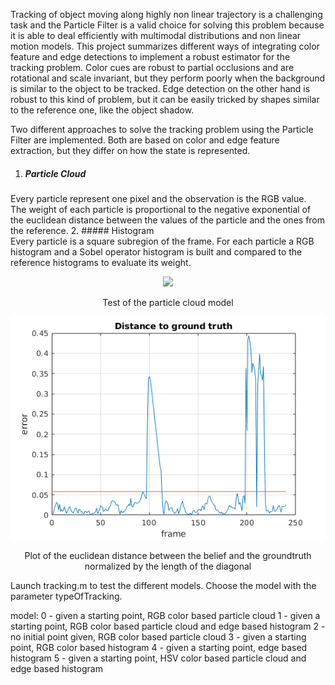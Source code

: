 Tracking of object moving along highly non linear trajectory is a challenging task and the Particle Filter is a valid choice for solving this problem because it is able to deal efficiently with multimodal distributions and non linear motion models.
This project summarizes different ways of integrating color feature and edge detections to implement a robust estimator for the tracking problem. Color cues are robust to partial occlusions and are rotational and scale invariant, but they perform poorly when the background is similar to the object to be tracked. Edge detection on the other hand is robust to this kind of problem, but it can be easily tricked by shapes similar to the reference one, like the object shadow.

Two different approaches to solve the tracking problem using the Particle Filter are implemented. Both are based on color and edge feature extraction, but they differ on how the state is represented.
1. ##### Particle Cloud  
Every particle represent one pixel and the observation is the RGB value.  
The weight of each particle is proportional to the negative exponential of the euclidean distance between the values of the particle and the ones from the reference.
2. ##### Histogram  
Every particle is a square subregion of the frame. For each particle a RGB histogram and a Sobel operator histogram is built and compared to the reference histograms to evaluate its weight. 


<p align="center">
    <img src="img/point_test.gif"/>
</p>
<p align="center">
    Test of the particle cloud model
</p>

<p align="center">
    <img src="img/point_plot.png"/>  
</p>
<p align="center">
    Plot of the euclidean distance between the belief and the groundtruth normalized by the length of the diagonal
</p>

Launch tracking.m to test the different models.
Choose the model with the parameter typeOfTracking.

model: 
0 - given a starting point, RGB color based particle cloud
1 - given a starting point, RGB color based particle cloud and edge based histogram
2 - no initial point given, RGB color based particle cloud 
3 - given a starting point, RGB color based histogram
4 - given a starting point, edge based histogram
5 - given a starting point, HSV color based particle cloud and edge based histogram


